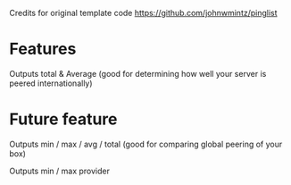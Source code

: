Credits for original template code https://github.com/johnwmintz/pinglist

# Features
Outputs total & Average (good for determining how well your server is peered internationally)

# Future feature
Outputs min / max / avg / total (good for comparing global peering of your box)

Outputs min / max provider
